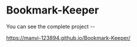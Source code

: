 # Bookmark-Keeper


You can see the complete project --

https://manvi-123894.github.io/Bookmark-Keeper/
